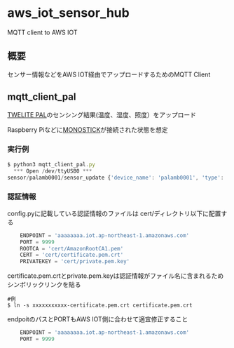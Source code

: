 # aws_iot_sensor_hub
MQTT client to AWS IOT

## 概要
センサー情報などをAWS IOT経由でアップロードするためのMQTT Client

## mqtt_client_pal
[TWELITE PAL](https://mono-wireless.com/jp/products/twelite-pal/index.html)のセンシング結果(温度、湿度、照度）をアップロード

Raspberry Piなどに[MONOSTICK](https://mono-wireless.com/jp/products/MoNoStick/index.html)が接続された状態を想定


### 実行例

```jsx
$ python3 mqtt_client_pal.py 
  *** Open /dev/ttyUSB0 ***
sensor/palamb0001/sensor_update {'device_name': 'palamb0001', 'type': 'Envsensor', 'timestamp': 1647137205, 'temperature': 20.03, 'humidity': 68.02, 'illuminance': 0, 'power': 2520}
```

### 認証情報
config.pyに記載している認証情報のファイルは
cert/ディレクトリ以下に配置する

```python
    ENDPOINT = 'aaaaaaaa.iot.ap-northeast-1.amazonaws.com'
    PORT = 9999
    ROOTCA = 'cert/AmazonRootCA1.pem'
    CERT = 'cert/certificate.pem.crt'
    PRIVATEKEY = 'cert/private.pem.key'
```

certificate.pem.crtとprivate.pem.keyは認証情報がファイル名に含まれるためシンボリックリンクを貼る

```
#例
$ ln -s xxxxxxxxxxx-certificate.pem.crt certificate.pem.crt
```

endpoitのパスとPORTもAWS IOT側に合わせて適宜修正すること

```python
    ENDPOINT = 'aaaaaaaa.iot.ap-northeast-1.amazonaws.com'
    PORT = 9999
```